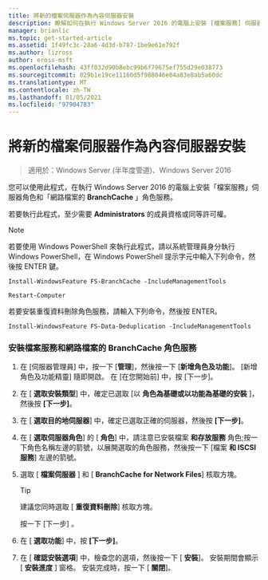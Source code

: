 ```yaml
---
title: 將新的檔案伺服器作為內容伺服器安裝
description: 瞭解如何在執行 Windows Server 2016 的電腦上安裝 [檔案服務] 伺服器角色和 [網路檔案的 BranchCache] 角色服務。
manager: brianlic
ms.topic: get-started-article
ms.assetid: 1f49fc3c-28a6-4d3d-b787-1be9e61e792f
ms.author: lizross
author: eross-msft
ms.openlocfilehash: 43ff032d90b8ebc99b6f79675ef755d29e038773
ms.sourcegitcommit: 029b1e19ce11160d5f988046e04a83e8ab5a60dc
ms.translationtype: MT
ms.contentlocale: zh-TW
ms.lasthandoff: 01/05/2021
ms.locfileid: "97904783"
---
```

# <a name="install-a-new-file-server-as-a-content-server"></a>將新的檔案伺服器作為內容伺服器安裝

>適用於：Windows Server (半年度管道)、Windows Server 2016

您可以使用此程式，在執行 Windows Server 2016 的電腦上安裝「檔案服務」伺服器角色和「網路檔案的 **BranchCache** 」角色服務。

若要執行此程式，至少需要 **Administrators** 的成員資格或同等許可權。

> [!NOTE]
> 若要使用 Windows PowerShell 來執行此程式，請以系統管理員身分執行 Windows PowerShell，在 Windows PowerShell 提示字元中輸入下列命令，然後按 ENTER 鍵。
>
> `Install-WindowsFeature FS-BranchCache -IncludeManagementTools`
>
> `Restart-Computer`
>
> 若要安裝重復資料刪除角色服務，請輸入下列命令，然後按 ENTER。
>
> `Install-WindowsFeature FS-Data-Deduplication -IncludeManagementTools`

### <a name="to-install-file-services-and-the-branchcache-for-network-files-role-service"></a>安裝檔案服務和網路檔案的 BranchCache 角色服務

1.  在 [伺服器管理員] 中，按一下 [**管理**]，然後按一下 [**新增角色及功能**]。 [新增角色及功能精靈] 隨即開啟。 在 [在您開始前] 中，按 [下一步]。

2.  在 [ **選取安裝類型**] 中，確定已選取 [以 **角色為基礎或以功能為基礎的安裝** ]，然後按 **[下一步]**。

3.  在 [ **選取目的地伺服器**] 中，確定已選取正確的伺服器，然後按 **[下一步]**。

4.  在 [ **選取伺服器角色**] 的 [ **角色**] 中，請注意已安裝檔案 **和存放服務** 角色;按一下角色名稱左邊的箭號，以展開選取的角色服務，然後按一下 [檔案 **和 ISCSI 服務**] 左邊的箭號。

5.  選取 [ **檔案伺服器** ] 和 [ **BranchCache for Network Files**] 核取方塊。

    > [!TIP]
    > 建議您同時選取 [ **重復資料刪除**] 核取方塊。

    按一下 [下一步] 。

6.  在 [ **選取功能**] 中，按 **[下一步]**。

7.  在 [ **確認安裝選項**] 中，檢查您的選項，然後按一下 [ **安裝**]。 安裝期間會顯示 [ **安裝進度** ] 窗格。 安裝完成時，按一下 [ **關閉**]。

